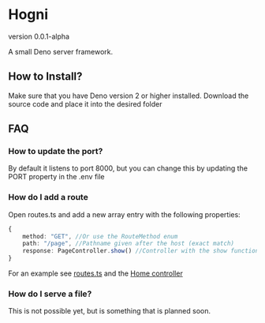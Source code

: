 # Hogni
version 0.0.1-alpha

A small Deno server framework.

## How to Install?

Make sure that you have Deno version 2 or higher installed. Download the source code and place it into the desired folder

## FAQ
### How to update the port?
By default it listens to port 8000, but you can change this by updating the PORT property in the .env file

### How do I add a route
Open routes.ts and add a new array entry with the following properties:
````ts
{
    method: "GET", //Or use the RouteMethod enum
    path: "/page", //Pathname given after the host (exact match)
    response: PageController.show() //Controller with the show function
}
````

For an example see [routes.ts](routes.ts) and the [Home controller](src/controllers/HomeController.ts)

### How do I serve a file?
This is not possible yet, but is something that is planned soon.